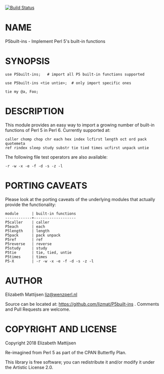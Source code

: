 [![Build Status](https://travis-ci.org/lizmat/P5built-ins.svg?branch=master)](https://travis-ci.org/lizmat/P5built-ins)

NAME
====

P5built-ins - Implement Perl 5's built-in functions

SYNOPSIS
========

    use P5built-ins;   # import all P5 built-in functions supported

    use P5built-ins <tie untie>;  # only import specific ones

    tie my @a, Foo;

DESCRIPTION
===========

This module provides an easy way to import a growing number of built-in functions of Perl 5 in Perl 6. Currently supported at:

    caller chomp chop chr each hex index lcfirst length oct ord pack quotemeta
    ref rindex sleep study substr tie tied times ucfirst unpack untie

The following file test operators are also available:

    -r -w -x -e -f -d -s -z -l

PORTING CAVEATS
===============

Please look at the porting caveats of the underlying modules that actually provide the functionality:

    module      | built-in functions
    ------------+-------------------
    P5caller    | caller
    P5each      | each
    P5length    | length
    P5pack      | pack unpack
    P5ref       | ref
    P5reverse   | reverse
    P5study     | study
    P5tie       | tie, tied, untie
    P5times     | times
    P5-X        | -r -w -x -e -f -d -s -z -l

AUTHOR
======

Elizabeth Mattijsen <liz@wenzperl.nl>

Source can be located at: https://github.com/lizmat/P5built-ins . Comments and Pull Requests are welcome.

COPYRIGHT AND LICENSE
=====================

Copyright 2018 Elizabeth Mattijsen

Re-imagined from Perl 5 as part of the CPAN Butterfly Plan.

This library is free software; you can redistribute it and/or modify it under the Artistic License 2.0.

